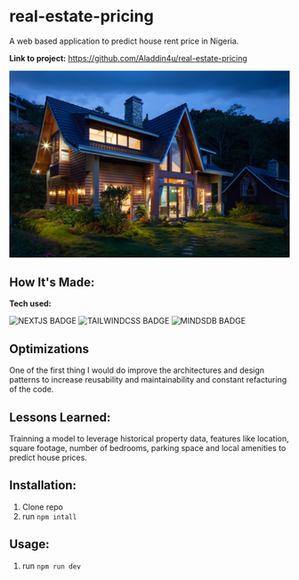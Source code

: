 # real-estate-pricing
A web based application to predict house rent price in Nigeria.

**Link to project:** https://github.com/Aladdin4u/real-estate-pricing

![real-estate](/public/images/home.jpg)

## How It's Made:

**Tech used:** <p>![NEXTJS BADGE](https://img.shields.io/static/v1?label=|&message=NEXTJS&color=23555f&style=plastic&logo=nextjs) ![TAILWINDCSS BADGE](https://img.shields.io/static/v1?label=%7C&message=TAILWINDCSS&color=285f65&style=plastic&logo=tailwindcss) ![MINDSDB BADGE](https://img.shields.io/static/v1?label=|&message=MINDSDB&color=3c7f5d&style=plastic&logo=mongodb)</p>

## Optimizations

One of the first thing I would do improve the architectures and design patterns to increase reusability and maintainability and constant refacturing of the code.

## Lessons Learned:

Trainning a model to leverage historical property data, features like location, square footage, number of bedrooms, parking space and local amenities to predict house prices.

## Installation:

1. Clone repo
1. run `npm intall`

## Usage:

1. run `npm run dev`


